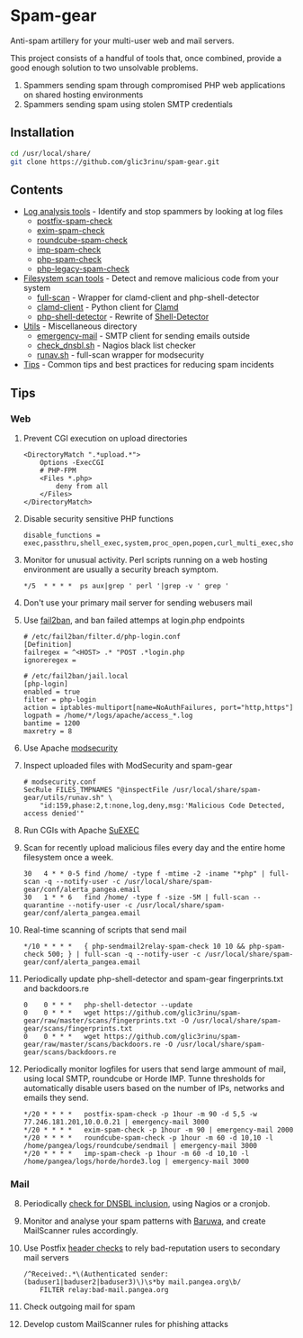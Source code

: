 # Spam-gear

Anti-spam artillery for your multi-user web and mail servers.

This project consists of a handful of tools that, once combined, provide a good enough solution to two unsolvable problems.

1. Spammers sending spam through compromised PHP web applications on shared hosting environments
2. Spammers sending spam using stolen SMTP credentials


## Installation
```bash
cd /usr/local/share/
git clone https://github.com/glic3rinu/spam-gear.git
```


## Contents

* [Log analysis tools](logs) - Identify and stop spammers by looking at log files
    * [postfix-spam-check](logs/postfix-spam-check)
    * [exim-spam-check](logs/exim-spam-check)
    * [roundcube-spam-check](logs/roundcube-spam-check)
    * [imp-spam-check](logs/imp-spam-check)
    * [php-spam-check](logs/php-legacy-check)
    * [php-legacy-spam-check](logs/php-legacy-spam-check)
* [Filesystem scan tools](scans) - Detect and remove malicious code from your system
    * [full-scan](scans/full-scan) - Wrapper for clamd-client and php-shell-detector
    * [clamd-client](scans/clamd-client) - Python client for [Clamd](http://www.clamav.net)
    * [php-shell-detector](scans/php-shell-detector) - Rewrite of [Shell-Detector](https://github.com/emposha/Shell-Detector)
* [Utils](utils) - Miscellaneous directory
    * [emergency-mail](utils/emergency-mail) - SMTP client for sending emails outside
    * [check_dnsbl.sh](utils/check_dnsbl.sh) - Nagios black list checker
    * [runav.sh](utils/runav.sh) - full-scan wrapper for modsecurity
* [Tips](TIPS.md) - Common tips and best practices for reducing spam incidents


## Tips

### Web

1. Prevent CGI execution on upload directories
    ```
    <DirectoryMatch ".*upload.*">
        Options -ExecCGI
        # PHP-FPM
        <Files *.php>
            deny from all
        </Files>
    </DirectoryMatch>
    ```

2. Disable security sensitive PHP functions
    ```
    disable_functions = exec,passthru,shell_exec,system,proc_open,popen,curl_multi_exec,show_source,pcntl_exec,proc_close,proc_get_status,proc_nice,proc_terminate,ini_alter,virtual,openlog,dl,fsockopen,pfsockopen,stream_socket_client,getmxrr
    ```

3. Monitor for unusual activity. Perl scripts running on a web hosting environment are usually a security breach symptom.
    ```
    */5  * * * *  ps aux|grep ' perl '|grep -v ' grep '
    ```

4. Don't use your primary mail server for sending webusers mail

5. Use [fail2ban](http://www.fail2ban.org), and ban failed attemps at login.php endpoints
    ```
    # /etc/fail2ban/filter.d/php-login.conf
    [Definition]
    failregex = ^<HOST> .* "POST .*login.php
    ignoreregex = 
    
    # /etc/fail2ban/jail.local
    [php-login]
    enabled = true
    filter = php-login
    action = iptables-multiport[name=NoAuthFailures, port="http,https"]
    logpath = /home/*/logs/apache/access_*.log
    bantime = 1200
    maxretry = 8
    ```

6. Use Apache [modsecurity](https://www.modsecurity.org)

7. Inspect uploaded files with ModSecurity and spam-gear
    ```
    # modsecurity.conf
    SecRule FILES_TMPNAMES "@inspectFile /usr/local/share/spam-gear/utils/runav.sh" \
        "id:159,phase:2,t:none,log,deny,msg:'Malicious Code Detected, access denied'"
    ```

7. Run CGIs with Apache [SuEXEC](https://httpd.apache.org/docs/current/suexec.html)

8. Scan for recently upload malicious files every day and the entire home filesystem once a week.
    ```
    30   4 * * 0-5 find /home/ -type f -mtime -2 -iname "*php" | full-scan -q --notify-user -c /usr/local/share/spam-gear/conf/alerta_pangea.email
    30   1 * * 6   find /home/ -type f -size -5M | full-scan --quarantine --notify-user -c /usr/local/share/spam-gear/conf/alerta_pangea.email
    ```

9. Real-time scanning of scripts that send mail
    ```
    */10 * * * *   { php-sendmail2relay-spam-check 10 10 && php-spam-check 500; } | full-scan -q --notify-user -c /usr/local/share/spam-gear/conf/alerta_pangea.email
    ```

11. Periodically update php-shell-detector and spam-gear fingerprints.txt and backdoors.re
    ```
    0    0 * * *   php-shell-detector --update
    0    0 * * *   wget https://github.com/glic3rinu/spam-gear/raw/master/scans/fingerprints.txt -O /usr/local/share/spam-gear/scans/fingerprints.txt
    0    0 * * *   wget https://github.com/glic3rinu/spam-gear/raw/master/scans/backdoors.re -O /usr/local/share/spam-gear/scans/backdoors.re
    ```

10. Periodically monitor logfiles for users that send large ammount of mail, using local SMTP, roundcube or Horde IMP. Tunne thresholds for automatically disable users based on the number of IPs, networks and emails they send.
    ```
    */20 * * * *   postfix-spam-check -p 1hour -m 90 -d 5,5 -w 77.246.181.201,10.0.0.21 | emergency-mail 3000
    */20 * * * *   exim-spam-check -p 1hour -m 90 | emergency-mail 2000
    */20 * * * *   roundcube-spam-check -p 1hour -m 60 -d 10,10 -l /home/pangea/logs/roundcube/sendmail | emergency-mail 3000
    */20 * * * *   imp-spam-check -p 1hour -m 60 -d 10,10 -l /home/pangea/logs/horde/horde3.log | emergency-mail 3000
    ```



### Mail

8. Periodically [check for DNSBL inclusion](utils/check_dnsbl.sh), using Nagios or a cronjob.

7. Monitor and analyse your spam patterns with [Baruwa](https://www.baruwa.org/), and create MailScanner rules accordingly.

11. Use Postfix [header checks](http://www.postfix.org/header_checks.5.html) to rely bad-reputation users to secondary mail servers
    ```
    /^Received:.*\(Authenticated sender: (baduser1|baduser2|baduser3)\)\s*by mail.pangea.org\b/
        FILTER relay:bad-mail.pangea.org
    ```

12. Check outgoing mail for spam

13. Develop custom MailScanner rules for phishing attacks


<!--TODO full-scan construct full paths from clamd-client -->
<!--TODO regex support for fingerprints -->

